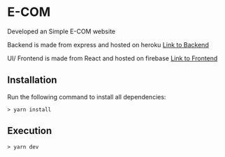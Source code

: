 # E-COM

Developed an Simple E-COM website

Backend is made from express and hosted on heroku
[Link to Backend](https://mackyecom.herokuapp.com/)

UI/ Frontend is made from React and hosted on firebase
[Link to Frontend](https://macky-ecom.web.app/)

## Installation

Run the following command to install all dependencies:
```
> yarn install
```

## Execution

```
> yarn dev
```
